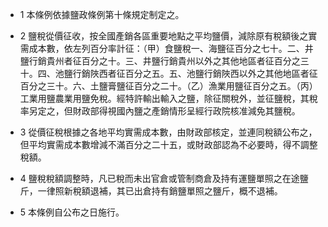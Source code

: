 * 1 本條例依據鹽政條例第十條規定制定之。

* 2 鹽稅從價征收，按全國產銷各區重要地點之平均鹽價，減除原有稅額後之實需成本數，依左列百分率計征：（甲）食鹽稅一、海鹽征百分之七十。二、井鹽行銷貴州者征百分之十。三、井鹽行銷貴州以外之其他地區者征百分之三十。四、池鹽行銷陜西者征百分之五。五、池鹽行銷陜西以外之其他地區者征百分之三十。六、土鹽膏鹽征百分之二十。（乙）漁業用鹽征百分之五。（丙）工業用鹽農業用鹽免稅。經特許輸出輸入之鹽，除征關稅外，並征鹽稅，其稅率另定之，但財政部得視國內鹽之產銷情形呈經行政院核准減免其鹽稅。

* 3 從價征稅根據之各地平均實需成本數，由財政部核定，並連同稅額公布之，但平均實需成本數增減不滿百分之二十五，或財政部認為不必要時，得不調整稅額。

* 4 鹽稅稅額調整時，凡已稅而未出官倉或管制商倉及持有運鹽單照之在途鹽斤，一律照新稅額退補，其已出倉持有銷鹽單照之鹽斤，概不退補。

* 5 本條例自公布之日施行。

